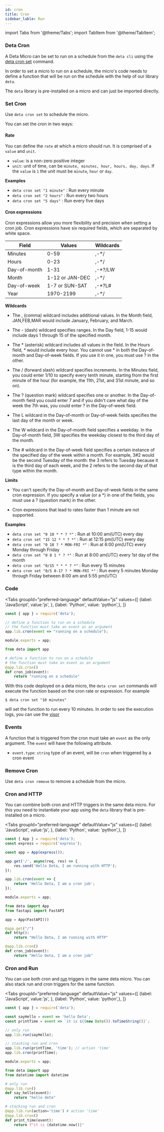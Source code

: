 ```yaml
---
id: cron
title: Cron
sidebar_lable: Run
---
```

import Tabs from '@theme/Tabs';
import TabItem from '@theme/TabItem';

### Deta Cron

A Deta Micro can be set to run on a schedule from the `deta cli` using the [deta cron set](../cli/commands#deta-cron-set) command.

In order to set a micro to run on a schedule, the micro's code needs to define a function that will be run on the schedule with the help of our library `deta`.

The `deta` library is pre-installed on a micro and can just be imported directly.

### Set Cron

Use `deta cron set` to schedule the micro.

You can set the cron in two ways:

#### Rate
You can define the `rate` at which a micro should run. It is comprised of a `value` and `unit`.

- `value`: is a non-zero positive integer
- `unit`: unit of time, can be `minute, minutes, hour, hours, day, days`. If the `value` is `1` the unit must be `minute`, `hour` or `day`.

**Examples**

- `deta cron set "1 minute"` : Run every minute
- `deta cron set "2 hours"` : Run every two hours
- `deta cron set "5 days"` : Run every five days

#### Cron expressions

Cron expressions allow you more flexibility and precision when setting a cron job. Cron expressions have six required fields, which are separated by white space.

| Field        | Values            | Wildcards |
|--------------|-------------------|-----------|
| Minutes      | 0-59              |  ,-*/     |
| Hours        | 0-23              |  ,-*/     |
| Day-of-month | 1-31              |  ,-*?/LW  |
| Month        | 1-12 or JAN-DEC   |  ,-*/     |
| Day-of-week  | 1-7 or SUN-SAT    |  ,-*?L#   |
| Year         | 1970-2199         |  ,-*/     |

**Wildcards**

- The , (comma) wildcard includes additional values. In the Month field, JAN,FEB,MAR would include January, February, and March.

- The - (dash) wildcard specifies ranges. In the Day field, 1-15 would include days 1 through 15 of the specified month.

- The * (asterisk) wildcard includes all values in the field. In the Hours field, * would include every hour. You cannot use * in both the Day-of-month and Day-of-week fields. If you use it in one, you must use ? in the other.

- The / (forward slash) wildcard specifies increments. In the Minutes field, you could enter 1/10 to specify every tenth minute, starting from the first minute of the hour (for example, the 11th, 21st, and 31st minute, and so on).

- The ? (question mark) wildcard specifies one or another. In the Day-of-month field you could enter 7 and if you didn't care what day of the week the 7th was, you could enter ? in the Day-of-week field.

- The L wildcard in the Day-of-month or Day-of-week fields specifies the last day of the month or week.

- The W wildcard in the Day-of-month field specifies a weekday. In the Day-of-month field, 3W specifies the weekday closest to the third day of the month.

- The # wildcard in the Day-of-week field specifies a certain instance of the specified day of the week within a month. For example, 3#2 would be the second Tuesday of the month: the 3 refers to Tuesday because it is the third day of each week, and the 2 refers to the second day of that type within the month.

**Limits**

- You can't specify the Day-of-month and Day-of-week fields in the same cron expression. If you specify a value (or a *) in one of the fields, you must use a ? (question mark) in the other.

- Cron expressions that lead to rates faster than 1 minute are not supported.

**Examples**

- `deta cron set "0 10 * * ? *"` : Run at 10:00 am(UTC) every day
- `deta cron set "15 12 * * ? *"` : Run at 12:15 pm(UTC) every day
- `deta cron set "0 18 ? * MON-FRI *"` : Run at 6:00 pm(UTC) every Monday through Friday
- `deta cron set "0 8 1 * ? *"` : Run at 8:00 am(UTC) every 1st day of the month
- `deta cron set "0/15 * * * ? *"` : Run every 15 minutes
- `deta cron set "0/5 8-17 ? * MON-FRI *"` : Run every 5 minutes Monday through Friday between 8:00 am and 5:55 pm(UTC)

### Code

<Tabs
    groupId="preferred-language"
    defaultValue="js"
    values={[
        {label: 'JavaScript', value:'js', },
        {label: 'Python', value: 'python',},
    ]}
>
<TabItem value="js">

```js
const { app } = require('deta');

// define a function to run on a schedule 
// the function must take an event as an argument
app.lib.cron(event => "running on a schedule");

module.exports = app;
```
</TabItem>

<TabItem value="python">

```python
from deta import app

# define a function to run on a schedule
# the function must take an event as an argument
@app.lib.cron()
def cron_job(event):
    return "running on a schedule"
```
</TabItem>
</Tabs>

With this code deployed on a deta micro, the `deta cron set` commands will execute the function based on the cron rate or expression. For example

```shell
$ deta cron set "10 minutes"
```

will set the function to run every 10 minutes. In order to see the execution logs, you can use the [visor](./visor)

### Events

A function that is triggered from the cron must take an `event` as the only argument. The `event` will have the following attribute.

- `event.type`: `string` type of an event, will be `cron` when triggered by a cron event

### Remove Cron

Use `deta cron remove` to remove a schedule from the micro.

### Cron and HTTP

You can combine both cron and HTTP triggers in the same deta micro. For this you need to instantiate your app using the `deta` library that is pre-installed on a micro.   

<Tabs
    groupId="preferred-language"
    defaultValue="js"
    values={[
        {label: 'JavaScript', value:'js', },
        {label: 'Python', value: 'python',},
    ]}
>
<TabItem value="js">

```js
const { App } = require('deta');
const express = require('express');

const app = App(express());

app.get('/', async(req, res) => {
    res.send('Hello Deta, I am running with HTTP');
});

app.lib.cron(event => {
    return 'Hello Deta, I am a cron job';
});

module.exports = app;
```
</TabItem>

<TabItem value="python">

```python
from deta import App
from fastapi import FastAPI

app = App(FastAPI())

@app.get("/")
def http():
    return "Hello Deta, I am running with HTTP"

@app.lib.cron()
def cron_job(event):
    return "Hello Deta, I am a cron job"
```
</TabItem>
</Tabs>

### Cron and Run

You can use both cron and [run](./run) triggers in the same deta micro. You can also stack run and cron triggers for the same function.

<Tabs
    groupId="preferred-language"
    defaultValue="js"
    values={[
        {label: 'JavaScript', value:'js', },
        {label: 'Python', value: 'python',},
    ]}
>
<TabItem value="js">

```js
const { app } = require('deta');

const sayHello = event => 'hello Deta';
const printTime = event => `it is ${(new Date()).toTimeString()}`;

// only run
app.lib.run(sayHello);

// stacking run and cron
app.lib.run(printTime, 'time'); // action 'time'
app.lib.cron(printTime);

module.exports = app;
```
</TabItem>

<TabItem value="python">

```python
from deta import app
from datetime import datetime

# only run
@app.lib.run()
def say_hello(event):
    return "hello deta"

# stacking run and cron
@app.lib.run(action='time') # action 'time'
@app.lib.cron()
def print_time(event):
    return f"it is {datetime.now()}" 
```
</TabItem>
</Tabs>
